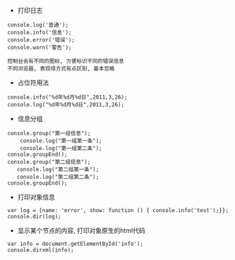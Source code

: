 * 打印日志

```
console.log('普通');
console.info('信息');
console.error('错误');
console.warn('警告');

控制台会有不同的图标, 方便标识不同的错误信息
不同浏览器, 表现得方式有点区别, 基本忽略
```

* 占位符用法
```
console.info("%d年%d月%d日",2011,3,26);
console.log("%d年%d月%d日",2011,3,26);
```

* 信息分组

```
console.group("第一组信息");
    console.log("第一组第一条");
    console.log("第一组第二条");
console.groupEnd();
console.group("第二组信息");
   console.log("第二组第一条");
   console.log("第二组第二条");
console.groupEnd();
```

* 打印对象信息
```
var log = {name: 'error', show: function () { console.info('test');}};
console.dir(log);
```

* 显示某个节点的内容, 打印对象原生的html代码
```
var info = document.getElementById('info');
console.dirxml(info);
```

